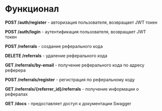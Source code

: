 # Функционал

**POST /auth/register** - авторизация пользователя, возвращает JWT токен

**POST /auth/login** - аутентификация пользователя, возвращает JWT токен

**POST /referrals** - создание реферального кода

**DELETE /referrals** - удаление реферального кода

**GET /referrals/by-email** - получение реферального кода по адресу реферера

**POST /referrals/register** - регистрация по реферальному коду

**GET /referrals/{referrer_id}/referrals** - получение информации о рефералах

**GET /docs** - предоставляет доступ к документации Swagger